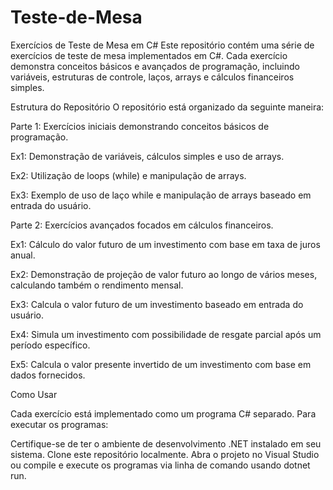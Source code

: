 # Teste-de-Mesa

Exercícios de Teste de Mesa em C#
Este repositório contém uma série de exercícios de teste de mesa implementados em C#. Cada exercício demonstra conceitos básicos e avançados de programação, incluindo variáveis, estruturas de controle, laços, arrays e cálculos financeiros simples.

Estrutura do Repositório
O repositório está organizado da seguinte maneira:

Parte 1: Exercícios iniciais demonstrando conceitos básicos de programação.

Ex1: Demonstração de variáveis, cálculos simples e uso de arrays.

Ex2: Utilização de loops (while) e manipulação de arrays.

Ex3: Exemplo de uso de laço while e manipulação de arrays baseado em entrada do usuário.

Parte 2: Exercícios avançados focados em cálculos financeiros.

Ex1: Cálculo do valor futuro de um investimento com base em taxa de juros anual.

Ex2: Demonstração de projeção de valor futuro ao longo de vários meses, calculando também o rendimento mensal.

Ex3: Calcula o valor futuro de um investimento baseado em entrada do usuário.

Ex4: Simula um investimento com possibilidade de resgate parcial após um período específico.

Ex5: Calcula o valor presente invertido de um investimento com base em dados fornecidos.

Como Usar

Cada exercício está implementado como um programa C# separado. Para executar os programas:

Certifique-se de ter o ambiente de desenvolvimento .NET instalado em seu sistema.
Clone este repositório localmente.
Abra o projeto no Visual Studio ou compile e execute os programas via linha de comando usando dotnet run.
